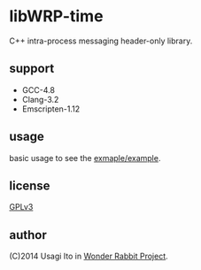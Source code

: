 # libWRP-time

C++ intra-process messaging header-only library.

## support

- GCC-4.8
- Clang-3.2
- Emscripten-1.12

## usage

basic usage to see the [exmaple/example](example/example).

## license

[GPLv3](http://www.gnu.org/licenses/gpl.html)

## author

(C)2014 Usagi Ito in [Wonder Rabbit Project](http://www.WonderRabbitProject.net/).
